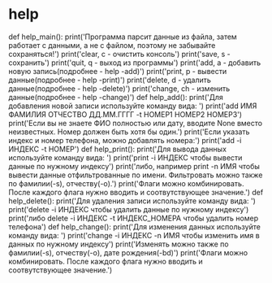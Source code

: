 # help
def help_main():
    print('Программа парсит данные из файла, затем работает с данными, а не с файлом, поэтому не забывайте сохраняться!')
    print('clear, c - очистить консоль')
    print('save, s - сохранить')
    print('quit, q - выход из программы')
    print('add, a - добавить новую запись(подробнее - help -add)')
    print('print, p - вывести данные(подробнее - help -print)')
    print('delete, d - удалить данные(подробнее - help -delete)')
    print('change, ch - изменить данные(подробнее - help -change)')
def help_add():
    print('Для добавления новой записи используйте команду вида: ')
    print('add ИМЯ ФАМИЛИЯ ОТЧЕСТВО ДД.ММ.ГГГГ -t НОМЕР1 НОМЕР2 НОМЕР3')
    print('Если вы не знаете ФИО полностью или дату, вводите None вместо неизвестных. Номер должен быть хотя бы один.')
    print('Если указать индекс и номер телефона, можно добавлять номера:')
    print('add -i ИНДЕКС -t НОМЕР')
def help_print():
    print('Для вывода данных используйте команду вида: ')
    print('print -i ИНДЕКС чтобы вывести данные по нужному индексу')
    print('либо, например print -n ИМЯ чтобы вывести данные отфильтрованные по имени. Фильтровать можно также по фамилии(-s), отчеству(-o).')
    print('Флаги можно комбинировать. После каждого флага нужно вводить и соотвутствующее значение.')
def help_delete():
    print('Для удаления записи используйте команду вида: ')
    print('delete -i ИНДЕКС чтобы удалить данные по нужному индексу')
    print('либо delete -i ИНДЕКС -t ИНДЕКС_НОМЕРА чтобы удалить номер телефона')
def help_change():
    print('Для изменения данных используйте команду вида: ')
    print('change -i ИНДЕКС -n ИМЯ чтобы изменить имя в данных по нужному индексу')
    print('Изменять можно также по фамилии(-s), отчеству(-o), дате рождения(-bd)')
    print('Флаги можно комбинировать. После каждого флага нужно вводить и соотвутствующее значение.')
